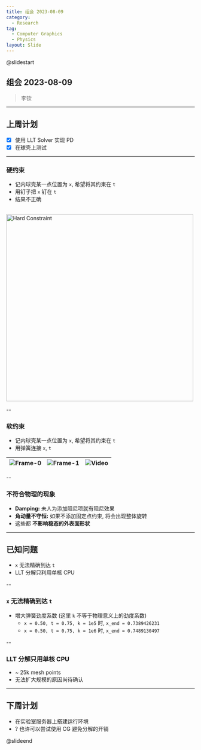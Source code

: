 ```yaml
---
title: 组会 2023-08-09
category:
  - Research
tag:
  - Computer Graphics
  - Physics
layout: Slide
---
```


@slidestart

## 组会 2023-08-09

> 李钦

---

## 上周计划

- [x] 使用 LLT Solver 实现 PD
- [x] 在球壳上测试

---

### 硬约束

- 记内球壳某一点位置为 `x`, 希望将其约束在 `t`
- 用钉子把 `x` 钉在 `t`
- 结果不正确

<br>

<img alt="Hard Constraint" height="500" src="https://cdn.liblaf.me/img/2023/08/09/2023-08-09T162255.gif" />

--

### 软约束

- 记内球壳某一点位置为 `x`, 希望将其约束在 `t`
- 用弹簧连接 `x`, `t`

| ![Frame-0](https://cdn.liblaf.me/img/2023/08/09/2023-08-09T163128.png) | ![Frame-1](https://cdn.liblaf.me/img/2023/08/09/2023-08-09T163349.png) | ![Video](https://cdn.liblaf.me/img/2023/08/09/2023-08-09T163433.gif) |
| :--------------------------------------------------------------------: | :--------------------------------------------------------------------: | :------------------------------------------------------------------: |

--

### 不符合物理的现象

- **Damping:** 未人为添加阻尼项就有阻尼效果
- **角动量不守恒:** 如果不添加固定点约束, 将会出现整体旋转
- 这些都 **不影响稳态的外表面形状**

---

## 已知问题

- `x` 无法精确到达 `t`
- LLT 分解只利用单核 CPU

--

### `x` 无法精确到达 `t`

- 增大弹簧劲度系数 (这里 `k` 不等于物理意义上的劲度系数)
  - `x = 0.50, t = 0.75, k = 1e5` 时, `x_end = 0.7389426231`
  - `x = 0.50, t = 0.75, k = 1e6` 时, `x_end = 0.7489130497`

--

### LLT 分解只用单核 CPU

- \~ 25k mesh points
- 无法扩大规模的原因尚待确认

---

## 下周计划

- 在实验室服务器上搭建运行环境
- ? 也许可以尝试使用 CG 避免分解的开销

@slideend
